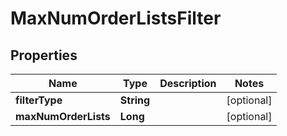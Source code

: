 

# MaxNumOrderListsFilter


## Properties

| Name | Type | Description | Notes |
|------------ | ------------- | ------------- | -------------|
|**filterType** | **String** |  |  [optional] |
|**maxNumOrderLists** | **Long** |  |  [optional] |



